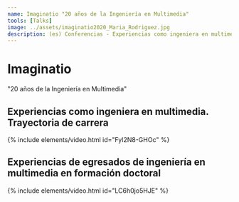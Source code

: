 ```yaml
---
name: Imaginatio "20 años de la Ingeniería en Multimedia"
tools: [Talks]
image: ../assets/imaginatio2020_Maria_Rodriguez.jpg
description: (es) Conferencias - Experiencias como ingeniera en multimedia. Trayectoria de carrera y Experiencias de egresados de ingeniería en multimedia en formación doctoral.
---
```


# Imaginatio

"20 años de la Ingeniería en Multimedia"

## Experiencias como ingeniera en multimedia. Trayectoria de carrera

{% include elements/video.html id="Fyl2N8-GHOc" %}

##  Experiencias de egresados de ingeniería en multimedia en formación doctoral

{% include elements/video.html id="LC6h0jo5HJE" %}

